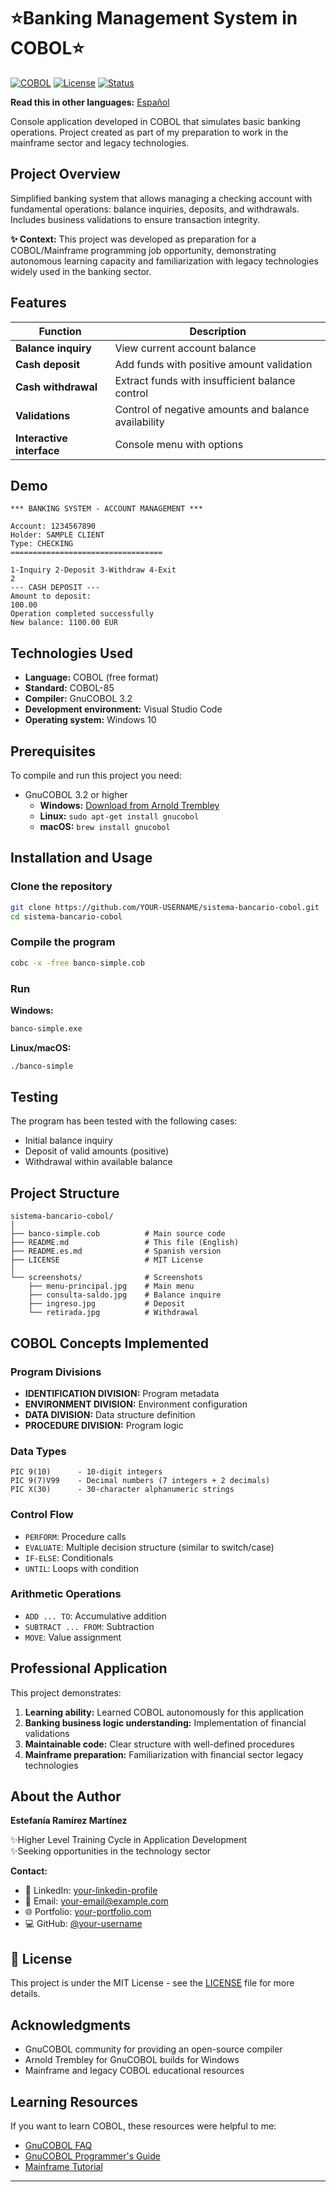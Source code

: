 # ⭐Banking Management System in COBOL⭐

[![COBOL](https://img.shields.io/badge/COBOL-3.2-blue)](https://gnucobol.sourceforge.io/)
[![License](https://img.shields.io/badge/license-MIT-green)](LICENSE)
[![Status](https://img.shields.io/badge/status-active-success)]()

**Read this in other languages:** [Español](README.es.md)

Console application developed in COBOL that simulates basic banking operations. Project created as part of my preparation to work in the mainframe sector and legacy technologies.

## Project Overview

Simplified banking system that allows managing a checking account with fundamental operations: balance inquiries, deposits, and withdrawals. Includes business validations to ensure transaction integrity.

**✨ Context:** This project was developed as preparation for a COBOL/Mainframe programming job opportunity, demonstrating autonomous learning capacity and familiarization with legacy technologies widely used in the banking sector.

## Features

| Function | Description |
|---------|-------------|
| **Balance inquiry** | View current account balance |
| **Cash deposit** | Add funds with positive amount validation |
| **Cash withdrawal** | Extract funds with insufficient balance control |
| **Validations** | Control of negative amounts and balance availability |
| **Interactive interface** | Console menu with options |

## Demo

```
*** BANKING SYSTEM - ACCOUNT MANAGEMENT ***

Account: 1234567890
Holder: SAMPLE CLIENT
Type: CHECKING
==================================

1-Inquiry 2-Deposit 3-Withdraw 4-Exit
2
--- CASH DEPOSIT ---
Amount to deposit: 
100.00
Operation completed successfully
New balance: 1100.00 EUR
```

## Technologies Used

- **Language:** COBOL (free format)
- **Standard:** COBOL-85
- **Compiler:** GnuCOBOL 3.2
- **Development environment:** Visual Studio Code
- **Operating system:** Windows 10

## Prerequisites

To compile and run this project you need:

- GnuCOBOL 3.2 or higher
  - **Windows:** [Download from Arnold Trembley](https://www.arnoldtrembley.com/GnuCOBOL.htm)
  - **Linux:** `sudo apt-get install gnucobol`
  - **macOS:** `brew install gnucobol`

## Installation and Usage

### Clone the repository

```bash
git clone https://github.com/YOUR-USERNAME/sistema-bancario-cobol.git
cd sistema-bancario-cobol
```

### Compile the program

```bash
cobc -x -free banco-simple.cob
```

### Run

**Windows:**
```cmd
banco-simple.exe
```

**Linux/macOS:**
```bash
./banco-simple
```

## Testing

The program has been tested with the following cases:

- Initial balance inquiry
- Deposit of valid amounts (positive)
- Withdrawal within available balance

## Project Structure

```
sistema-bancario-cobol/
│
├── banco-simple.cob          # Main source code
├── README.md                 # This file (English)
├── README.es.md              # Spanish version
├── LICENSE                   # MIT License
│
└── screenshots/              # Screenshots
    ├── menu-principal.jpg    # Main menu
    ├── consulta-saldo.jpg    # Balance inquire
    ├── ingreso.jpg           # Deposit
    └── retirada.jpg          # Withdrawal
```
## COBOL Concepts Implemented

### Program Divisions
- **IDENTIFICATION DIVISION:** Program metadata
- **ENVIRONMENT DIVISION:** Environment configuration
- **DATA DIVISION:** Data structure definition
- **PROCEDURE DIVISION:** Program logic

### Data Types
```cobol
PIC 9(10)      - 10-digit integers
PIC 9(7)V99    - Decimal numbers (7 integers + 2 decimals)
PIC X(30)      - 30-character alphanumeric strings
```

### Control Flow
- `PERFORM`: Procedure calls
- `EVALUATE`: Multiple decision structure (similar to switch/case)
- `IF-ELSE`: Conditionals
- `UNTIL`: Loops with condition

### Arithmetic Operations
- `ADD ... TO`: Accumulative addition
- `SUBTRACT ... FROM`: Subtraction
- `MOVE`: Value assignment

## Professional Application

This project demonstrates:

1. **Learning ability:** Learned COBOL autonomously for this application
2. **Banking business logic understanding:** Implementation of financial validations
3. **Maintainable code:** Clear structure with well-defined procedures
4. **Mainframe preparation:** Familiarization with financial sector legacy technologies

## About the Author

**Estefanía Ramírez Martínez**

✨Higher Level Training Cycle in Application Development  
✨Seeking opportunities in the technology sector  

**Contact:**
- 💼 LinkedIn: [your-linkedin-profile](https://[linkedin.com/in/estefaniazerimar])
- 📧 Email: your-email@example.com
- 🌐 Portfolio: [your-portfolio.com](https://diariohacking.com)
- 💻 GitHub: [@your-username](https://github.com/3stefani)

## 📄 License

This project is under the MIT License - see the [LICENSE](LICENSE) file for more details.

## Acknowledgments

- GnuCOBOL community for providing an open-source compiler
- Arnold Trembley for GnuCOBOL builds for Windows
- Mainframe and legacy COBOL educational resources

## Learning Resources

If you want to learn COBOL, these resources were helpful to me:

- [GnuCOBOL FAQ](https://gnucobol.sourceforge.io/faq/index.html)
- [GnuCOBOL Programmer's Guide](https://gnucobol.sourceforge.io/guides.html)
- [Mainframe Tutorial](https://www.tutorialspoint.com/cobol/index.htm)

---


